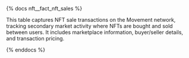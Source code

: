 {% docs nft__fact_nft_sales %}

This table captures NFT sale transactions on the Movement network, tracking secondary market activity where NFTs are bought and sold between users. It includes marketplace information, buyer/seller details, and transaction pricing.

{% enddocs %}
